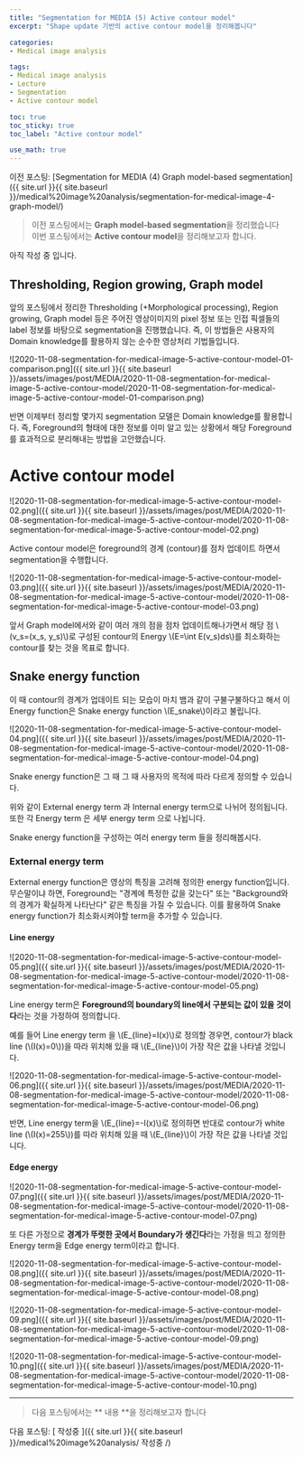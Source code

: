 ```yaml
---
title: "Segmentation for MEDIA (5) Active contour model"
excerpt: "Shape update 기반의 active contour model을 정리해봅니다"

categories:
- Medical image analysis

tags:
- Medical image analysis
- Lecture
- Segmentation
- Active contour model

toc: true
toc_sticky: true
toc_label: "Active contour model"

use_math: true
---
```


이전 포스팅: [Segmentation for MEDIA (4) Graph model-based segmentation]({{ site.url }}{{ site.baseurl }}/medical%20image%20analysis/segmentation-for-medical-image-4-graph-model/)

> 이전 포스팅에서는 **Graph model-based segmentation**을 정리했습니다  
> 이번 포스팅에서는 **Active contour model**을 정리해보고자 합니다.

아직 작성 중 입니다.

## Thresholding, Region growing, Graph model

앞의 포스팅에서 정리한 Thresholding (+Morphological processing), Region growing, Graph model 등은 주어진 영상이미지의 pixel 정보 또는 인접 픽셀들의 label 정보를 바탕으로 segmentation을 진행했습니다. 즉, 이 방법들은 사용자의 Domain knowledge를 활용하지 않는 순수한 영상처리 기법들입니다. 

![2020-11-08-segmentation-for-medical-image-5-active-contour-model-01-comparison.png]({{ site.url }}{{ site.baseurl }}/assets/images/post/MEDIA/2020-11-08-segmentation-for-medical-image-5-active-contour-model/2020-11-08-segmentation-for-medical-image-5-active-contour-model-01-comparison.png)

반면 이제부터 정리할 몇가지 segmentation 모델은 Domain knowledge를 활용합니다. 즉, Foreground의 형태에 대한 정보를 이미 알고 있는 상황에서 해당 Foreground를 효과적으로 분리해내는 방법을 고안했습니다.

# Active contour model

![2020-11-08-segmentation-for-medical-image-5-active-contour-model-02.png]({{ site.url }}{{ site.baseurl }}/assets/images/post/MEDIA/2020-11-08-segmentation-for-medical-image-5-active-contour-model/2020-11-08-segmentation-for-medical-image-5-active-contour-model-02.png)

Active contour model은 foreground의 경계 (contour)를 점차 업데이트 하면서 segmentation을 수행합니다.

![2020-11-08-segmentation-for-medical-image-5-active-contour-model-03.png]({{ site.url }}{{ site.baseurl }}/assets/images/post/MEDIA/2020-11-08-segmentation-for-medical-image-5-active-contour-model/2020-11-08-segmentation-for-medical-image-5-active-contour-model-03.png)

앞서 Graph model에서와 같이 여러 개의 점을 점차 업데이트해나가면서 해당 점 \\(v_s=(x_s, y_s)\\)로 구성된 contour의 Energy \\(E=\int E(v_s)ds\\)를 최소화하는 contour를 찾는 것을 목표로 합니다.

## Snake energy function

이 때 contour의 경계가 업데이트 되는 모습이 마치 뱀과 같이 구불구불하다고 해서 이 Energy function은 Snake energy function \\(E_snake\\)이라고 불립니다.

![2020-11-08-segmentation-for-medical-image-5-active-contour-model-04.png]({{ site.url }}{{ site.baseurl }}/assets/images/post/MEDIA/2020-11-08-segmentation-for-medical-image-5-active-contour-model/2020-11-08-segmentation-for-medical-image-5-active-contour-model-04.png)

Snake energy function은 그 때 그 때 사용자의 목적에 따라 다르게 정의할 수 있습니다.

위와 같이 External energy term 과 Internal energy term으로 나뉘어 정의됩니다. 또한 각 Energy term 은 세부 energy term 으로 나뉩니다.

Snake energy function을 구성하는 여러 energy term 들을 정리해봅시다.

### External energy term

External energy function은 영상의 특징을 고려해 정의한 energy function입니다. 무슨말이냐 하면, Foreground는 "경계에 특정한 값을 갖는다" 또는 "Background와의 경계가 확실하게 나타난다" 같은 특징을 가질 수 있습니다. 이를 활용하여 Snake energy function가 최소화시켜야할 term을 추가할 수 있습니다.

#### Line energy

![2020-11-08-segmentation-for-medical-image-5-active-contour-model-05.png]({{ site.url }}{{ site.baseurl }}/assets/images/post/MEDIA/2020-11-08-segmentation-for-medical-image-5-active-contour-model/2020-11-08-segmentation-for-medical-image-5-active-contour-model-05.png)

Line energy term은 **Foreground의 boundary의 line에서 구분되는 값이 있을 것이다**라는 것을 가정하여 정의합니다.

예를 들어 Line energy term 을 \\(E_{line}=I(x)\\)로 정의할 경우면, contour가 black line (\\(I(x)=0\\))을 따라 위치해 있을 때 \\(E_{line}\\)이 가장 작은 값을 나타낼 것입니다.

![2020-11-08-segmentation-for-medical-image-5-active-contour-model-06.png]({{ site.url }}{{ site.baseurl }}/assets/images/post/MEDIA/2020-11-08-segmentation-for-medical-image-5-active-contour-model/2020-11-08-segmentation-for-medical-image-5-active-contour-model-06.png)

반면, Line energy term을 \\(E_{line}=-I(x)\\)로 정의하면 반대로 contour가 white line (\\(I(x)=255\\))를 따라 위치해 있을 때 \\(E_{line}\\)이 가장 작은 값을 나타낼 것입니다.

#### Edge energy

![2020-11-08-segmentation-for-medical-image-5-active-contour-model-07.png]({{ site.url }}{{ site.baseurl }}/assets/images/post/MEDIA/2020-11-08-segmentation-for-medical-image-5-active-contour-model/2020-11-08-segmentation-for-medical-image-5-active-contour-model-07.png)

또 다른 가정으로 **경계가 뚜렷한 곳에서 Boundary가 생긴다**라는 가정을 띄고 정의한 Energy term을 Edge energy term이라고 합니다.



![2020-11-08-segmentation-for-medical-image-5-active-contour-model-08.png]({{ site.url }}{{ site.baseurl }}/assets/images/post/MEDIA/2020-11-08-segmentation-for-medical-image-5-active-contour-model/2020-11-08-segmentation-for-medical-image-5-active-contour-model-08.png)

![2020-11-08-segmentation-for-medical-image-5-active-contour-model-09.png]({{ site.url }}{{ site.baseurl }}/assets/images/post/MEDIA/2020-11-08-segmentation-for-medical-image-5-active-contour-model/2020-11-08-segmentation-for-medical-image-5-active-contour-model-09.png)

![2020-11-08-segmentation-for-medical-image-5-active-contour-model-10.png]({{ site.url }}{{ site.baseurl }}/assets/images/post/MEDIA/2020-11-08-segmentation-for-medical-image-5-active-contour-model/2020-11-08-segmentation-for-medical-image-5-active-contour-model-10.png)

---

> 다음 포스팅에서는 ** 내용 **을 정리해보고자 합니다

다음 포스팅: [ 작성중 ]({{ site.url }}{{ site.baseurl }}/medical%20image%20analysis/ 작성중 /)